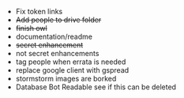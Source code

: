 - Fix token links
- ~~Add people to drive folder~~
- ~~finish owl~~
- documentation/readme
- ~~secret enhancement~~
- not secret enhancements
- tag people when errata is needed
- replace google client with gspread
- stormstorm images are borked
- Database Bot Readable see if this can be deleted